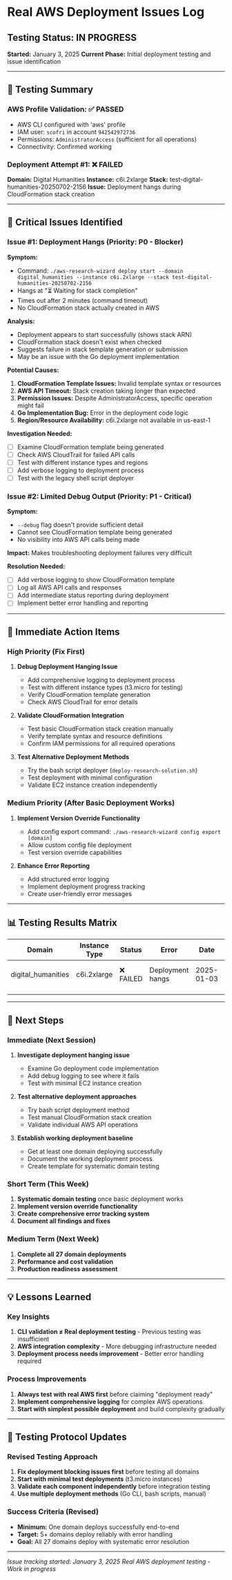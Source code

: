 # Real AWS Deployment Issues Log

## Testing Status: **IN PROGRESS**
**Started:** January 3, 2025
**Current Phase:** Initial deployment testing and issue identification

---

## 🎯 Testing Summary

### **AWS Profile Validation: ✅ PASSED**
- AWS CLI configured with 'aws' profile
- IAM user: `scofri` in account `942542972736`
- Permissions: `AdministratorAccess` (sufficient for all operations)
- Connectivity: Confirmed working

### **Deployment Attempt #1: ❌ FAILED**
**Domain:** Digital Humanities
**Instance:** c6i.2xlarge
**Stack:** test-digital-humanities-20250702-2156
**Issue:** Deployment hangs during CloudFormation stack creation

---

## 🚨 Critical Issues Identified

### **Issue #1: Deployment Hangs (Priority: P0 - Blocker)**
**Symptom:**
- Command: `./aws-research-wizard deploy start --domain digital_humanities --instance c6i.2xlarge --stack test-digital-humanities-20250702-2156`
- Hangs at "⏳ Waiting for stack completion"
- Times out after 2 minutes (command timeout)
- No CloudFormation stack actually created in AWS

**Analysis:**
- Deployment appears to start successfully (shows stack ARN)
- CloudFormation stack doesn't exist when checked
- Suggests failure in stack template generation or submission
- May be an issue with the Go deployment implementation

**Potential Causes:**
1. **CloudFormation Template Issues:** Invalid template syntax or resources
2. **AWS API Timeout:** Stack creation taking longer than expected
3. **Permission Issues:** Despite AdministratorAccess, specific operation might fail
4. **Go Implementation Bug:** Error in the deployment code logic
5. **Region/Resource Availability:** c6i.2xlarge not available in us-east-1

**Investigation Needed:**
- [ ] Examine CloudFormation template being generated
- [ ] Check AWS CloudTrail for failed API calls
- [ ] Test with different instance types and regions
- [ ] Add verbose logging to deployment process
- [ ] Test with the legacy shell script deployer

### **Issue #2: Limited Debug Output (Priority: P1 - Critical)**
**Symptom:**
- `--debug` flag doesn't provide sufficient detail
- Cannot see CloudFormation template being generated
- No visibility into AWS API calls being made

**Impact:** Makes troubleshooting deployment failures very difficult

**Resolution Needed:**
- [ ] Add verbose logging to show CloudFormation template
- [ ] Log all AWS API calls and responses
- [ ] Add intermediate status reporting during deployment
- [ ] Implement better error handling and reporting

---

## 🔧 Immediate Action Items

### **High Priority (Fix First)**
1. **Debug Deployment Hanging Issue**
   - Add comprehensive logging to deployment process
   - Test with different instance types (t3.micro for testing)
   - Verify CloudFormation template generation
   - Check AWS CloudTrail for error details

2. **Validate CloudFormation Integration**
   - Test basic CloudFormation stack creation manually
   - Verify template syntax and resource definitions
   - Confirm IAM permissions for all required operations

3. **Test Alternative Deployment Methods**
   - Try the bash script deployer (`deploy-research-solution.sh`)
   - Test deployment with minimal configuration
   - Validate EC2 instance creation independently

### **Medium Priority (After Basic Deployment Works)**
1. **Implement Version Override Functionality**
   - Add config export command: `./aws-research-wizard config export [domain]`
   - Allow custom config file deployment
   - Test version override capabilities

2. **Enhance Error Reporting**
   - Add structured error logging
   - Implement deployment progress tracking
   - Create user-friendly error messages

---

## 📊 Testing Results Matrix

| Domain | Instance Type | Status | Error | Date | Notes |
|--------|---------------|--------|-------|------|-------|
| digital_humanities | c6i.2xlarge | ❌ FAILED | Deployment hangs | 2025-01-03 | CloudFormation stack not created |
| | | | | | |
| | | | | | |

---

## 🔄 Next Steps

### **Immediate (Next Session)**
1. **Investigate deployment hanging issue**
   - Examine Go deployment code implementation
   - Add debug logging to see where it fails
   - Test with minimal EC2 instance creation

2. **Test alternative deployment approaches**
   - Try bash script deployment method
   - Test manual CloudFormation stack creation
   - Validate individual AWS API operations

3. **Establish working deployment baseline**
   - Get at least one domain deploying successfully
   - Document the working deployment process
   - Create template for systematic domain testing

### **Short Term (This Week)**
1. **Systematic domain testing** once basic deployment works
2. **Implement version override functionality**
3. **Create comprehensive error tracking system**
4. **Document all findings and fixes**

### **Medium Term (Next Week)**
1. **Complete all 27 domain deployments**
2. **Performance and cost validation**
3. **Production readiness assessment**

---

## 💡 Lessons Learned

### **Key Insights**
1. **CLI validation ≠ Real deployment testing** - Previous testing was insufficient
2. **AWS integration complexity** - More debugging infrastructure needed
3. **Deployment process needs improvement** - Better error handling required

### **Process Improvements**
1. **Always test with real AWS first** before claiming "deployment ready"
2. **Implement comprehensive logging** for complex AWS operations
3. **Start with simplest possible deployment** and build complexity gradually

---

## 📝 Testing Protocol Updates

### **Revised Testing Approach**
1. **Fix deployment blocking issues first** before testing all domains
2. **Start with minimal test deployments** (t3.micro instances)
3. **Validate each component independently** before integration testing
4. **Use multiple deployment methods** (Go CLI, bash scripts, manual)

### **Success Criteria (Revised)**
- **Minimum:** One domain deploys successfully end-to-end
- **Target:** 5+ domains deploy reliably with error handling
- **Goal:** All 27 domains deploy with systematic error resolution

---

*Issue tracking started: January 3, 2025*
*Real AWS deployment testing - Work in progress*
